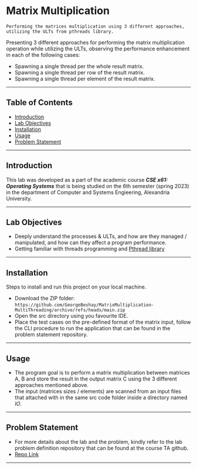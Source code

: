 # Matrix Multiplication
`Performing the matrices multiplication using 3 different approaches, utilizing the ULTs from pthreads library.`

Presenting 3 different approaches for performing the matrix multiplication operation while utilizing the ULTs, observing the performance enhancement in each of the following cases:

* Spawning a single thread per the whole result matrix.
* Spawning a single thread per row of the result matrix.
* Spawning a single thread per element of the result matrix.

---

## Table of Contents

- [Introduction](#introduction)
- [Lab Objectives](#lab-objectives)
- [Installation](#installation)
- [Usage](#usage)
- [Problem Statement](#problem-statement)

---

## Introduction

This lab was developed as a part of the academic course ***CSE x61: Operating Systems*** that is being studied on the 6th semester (spring 2023) in the department of Computer and Systems Engieering, Alexandria University.

---

## Lab Objectives

* Deeply understand the processes & ULTs, and how are they managed / manipulated, and how can they affect a program performance.
* Getting familiar with threads programming and [Pthread library](https://hpc-tutorials.llnl.gov/posix/)

---

## Installation

Steps to install and run this project on your local machine.

* Download the ZIP folder: <br>
`https://github.com/GeorgeBeshay/MatrixMultiplication-MultiThreading/archive/refs/heads/main.zip`
* Open the src directory using you favourite IDE.
* Place the test cases on the pre-defined format of the matrix input, follow the CLI procedure to run the application that can be found in the problem statement repository.

---

## Usage

- The program goal is to perform a matrix multiplication between matrices A, B and store the result in the output matrix C using the 3 different approaches mentioned above.
- The input (matrices sizes / elements) are scanned from an input files that attached with in the same src code folder inside a directory named *IO*.


---

## Problem Statement
- For more details about the lab and the problem, kindly refer to the lab problem definition repository that can be found at the course TA github.
 - [Repo Link](https://github.com/SajedHassan/Operating-Systems/tree/master/Labs/lab2)

---
